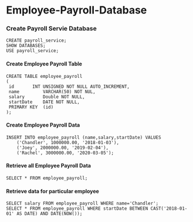 # Employee-Payroll-Database

### Create Payroll Servie Database
```
CREATE payroll_service;
SHOW DATABASES;
USE payroll_service;
```
#### Create Employee Payroll Table
```
CREATE TABLE employee_payroll
(
 id	      INT UNSIGNED NOT NULL AUTO_INCREMENT,
 name         VARCHAR(50) NOT NUL,
 salary	      Double NOT NULL,
 startDate    DATE NOT NULL,
 PRIMARY KEY  (id)
);
```

#### Create Employee Payroll Data
```
INSERT INTO employee_payroll (name,salary,startDate) VALUES
	('Chandler', 1000000.00, '2018-01-03'),
	('Joey', 2000000.00, '2019-02-04'),
	('Rachel', 3000000.00, '2020-03-05');
```
#### Retrieve all Employee Payroll Data
```
SELECT * FROM employee_payroll;
```

#### Retrieve data for  particular employee
```
SELECT salary FROM employee_payroll WHERE name='Chandler';
SELECT * FROM employee_payroll WHERE startDate BETWEEN CAST('2018-01-01' AS DATE) AND DATE(NOW());
```

